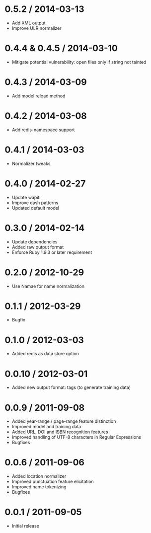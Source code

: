 0.5.2 / 2014-03-13
==================
* Add XML output
* Improve ULR normalizer

0.4.4 & 0.4.5 / 2014-03-10
==========================
* Mitigate potential vulnerability: open files only if string not tainted

0.4.3 / 2014-03-09
==================
* Add model reload method

0.4.2 / 2014-03-08
==================
* Add redis-namespace support

0.4.1 / 2014-03-03
==================
* Normalizer tweaks

0.4.0 / 2014-02-27
==================
* Update wapiti
* Improve dash patterns
* Updated default model

0.3.0 / 2014-02-14
==================
* Update dependencies
* Added raw output format
* Enforce Ruby 1.9.3 or later requirement

0.2.0 / 2012-10-29
==================
* Use Namae for name normalization

0.1.1 / 2012-03-29
==================
* Bugfix

0.1.0 / 2012-03-03
==================
* Added redis as data store option

0.0.10 / 2012-03-01
===================
* Added new output format: tags (to generate training data)

0.0.9 / 2011-09-08
==================
* Added year-range / page-range feature distinction
* Improved model and training data
* Added URL, DOI and ISBN recognition features
* Improved handling of UTF-8 characters in Regular Expressions
* Bugfixes

0.0.6 / 2011-09-06
==================
* Added location normalizer
* Improved punctuation feature elicitation
* Improved name tokenizing
* Bugfixes

0.0.1 / 2011-09-05
==================
* Initial release
